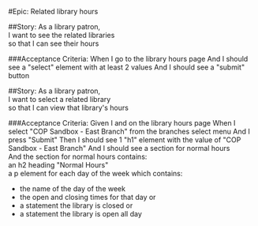 #Epic: Related library hours

##Story:
As a library patron,  
I want to see the related libraries  
so that I can see their hours

###Acceptance Criteria:
When I go to the library hours page
And I should see a "select" element with at least 2 values
And I should see a "submit" button  

##Story:
As a library patron,  
I want to select a related library  
so that I can view that library's hours

###Acceptance Criteria:
Given I and on the library hours page
When I select "COP Sandbox - East Branch" from the branches select menu
And I press "Submit"
Then I should see 1 "h1" element with the value of "COP Sandbox - East Branch"
And I should see a section for normal hours  
And the section for normal hours contains:  
an h2 heading "Normal Hours"  
a p element for each day of the week which contains:   
- the name of the day of the week  
- the open and closing times for that day or  
- a statement the library is closed or  
- a statement the library is open all day
